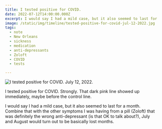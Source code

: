 ```yaml
---
title: I tested positive for COVID.
date: 2022-07-12T14:00:00.000Z
excerpt: I would say I had a mild case, but it also seemed to last for a month.
image: /static/img/timeline/tested-positive-for-covid-jul-12-2022.jpg
tags:
  - note 
  - New Orleans
  - sickness
  - medication
  - anti-depressants
  - Zoloft
  - COVID
  - tests

---
```


![I tested positive for COVID. July 12, 2022.](/static/img/timeline/tested-positive-for-covid-jul-12-2022.jpg)

I tested positive for COVID. Strongly. That dark pink line showed up immediately, maybe before the control line.

I would say I had a mild case, but it also seemed to last for a month. Combine that with the other symptoms I was having from a pill (Zoloft) that was definitely the wrong anti-depressant (is that OK to talk about?), July and August would turn out to be basically lost months.